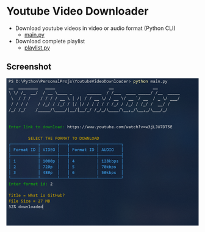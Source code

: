 # Youtube Video Downloader
- Download youtube videos in video or audio format (Python CLI)
    - [main.py](main.py)
- Download complete playlist 
    - [playlist.py](playlist.py)

## Screenshot
![Screenshot](screenshot.png)
